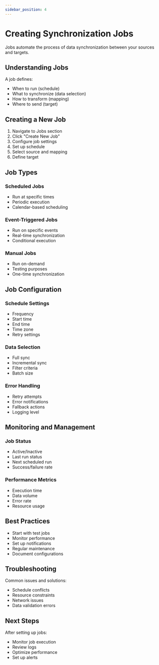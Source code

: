 ```yaml
---
sidebar_position: 4
---
```


# Creating Synchronization Jobs

Jobs automate the process of data synchronization between your sources and targets.

## Understanding Jobs

A job defines:
- When to run (schedule)
- What to synchronize (data selection)
- How to transform (mapping)
- Where to send (target)

## Creating a New Job

1. Navigate to Jobs section
2. Click "Create New Job"
3. Configure job settings
4. Set up schedule
5. Select source and mapping
6. Define target

## Job Types

### Scheduled Jobs
- Run at specific times
- Periodic execution
- Calendar-based scheduling

### Event-Triggered Jobs
- Run on specific events
- Real-time synchronization
- Conditional execution

### Manual Jobs
- Run on-demand
- Testing purposes
- One-time synchronization

## Job Configuration

### Schedule Settings
- Frequency
- Start time
- End time
- Time zone
- Retry settings

### Data Selection
- Full sync
- Incremental sync
- Filter criteria
- Batch size

### Error Handling
- Retry attempts
- Error notifications
- Fallback actions
- Logging level

## Monitoring and Management

### Job Status
- Active/Inactive
- Last run status
- Next scheduled run
- Success/failure rate

### Performance Metrics
- Execution time
- Data volume
- Error rate
- Resource usage

## Best Practices

- Start with test jobs
- Monitor performance
- Set up notifications
- Regular maintenance
- Document configurations

## Troubleshooting

Common issues and solutions:
- Schedule conflicts
- Resource constraints
- Network issues
- Data validation errors

## Next Steps

After setting up jobs:
- Monitor job execution
- Review logs
- Optimize performance
- Set up alerts 